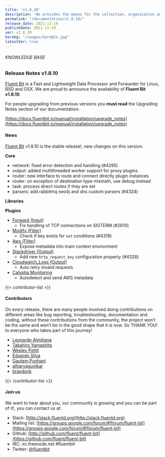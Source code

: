 ```yaml
---
title: 'v1.8.10'
description: 'We provides the means for the collection, organization and computerized retrieval of knowledgeand Lightweight Data Forwarder for Linux, BSD and OSX. We are proud to announce the availability of Fluent Bit v1.8.10.'
permalink: "/documentation/v1.8.10/"
release_date: 2021-11-19
publishdate: 2021-11-19
ver: v1.8.10
herobg: "/images/hero@2x.jpg"
latestVer: true
---
```


###### KNOWLEDGE BASE

### Release Notes v1.8.10

[Fluent Bit](https://fluentbit.io) is a Fast and Lightweight Data Processor and Forwarder for Linux, BSD and OSX. We are proud to announce the availability of **Fluent Bit v1.8.10**.

For people upgrading from previous versions you **must read** the Upgrading Notes section of our documentation:

[https://docs.fluentbit.io/manual/installation/upgrade_notes](https://docs.fluentbit.io/manual/installation/upgrade_notes)

#### News

[Fluent Bit](https://fluentbit.io) v1.8.10 is the stable release!, new changes on this version:



**Core**

* network: fixed error detection and handling (#4295)
* output: added multithreaded worker support for proxy plugins
* router: new interface to route and connect directly plugin instances
* router: on exception of destination type mismath, use debug instead
* task: process direct routes if they are set
* parsers: add rabbitmq neo4j and dns custom parsers (#4324)



**Libraries**

**Plugins**

* [Forward (Input)](https://docs.fluentbit.io/manual/pipeline/inputs/forward/)
  * Fix handling of TCP connections on SIGTERM (#2610)
* [Modify (Filter)](https://docs.fluentbit.io/manual/pipeline/filters/modify/)
  * Check if key exists for `not` conditions (#4319)
* [Aws (Filter)](https://docs.fluentbit.io/manual/pipeline/filters/aws/)
  * Expose metadata into main context environment
* [Stackdriver (Output)](https://docs.fluentbit.io/manual/pipeline/outputs/stackdriver/)
  * Add new `http_request_key` configuration property (#4328)
* [Cloudwatch_Logs (Output)](https://docs.fluentbit.io/manual/pipeline/outputs/cloudwatch_logs/)
  * Auto retry invalid requests
* [Calyptia Monitoring](https://docs.fluentbit.io/manual/administration/monitoring#calyptia-cloud)
  * Autodetect and send AWS metadata

{{< contributor-list >}}

#### Contributors

On every release, there are many people involved doing contributions on different areas like bug reporting, troubleshooting, documentation and coding, without these contributions from the community, the project won’t be the same and won’t be in the good shape that it is now. So THANK YOU! to everyone who takes part of this journey!

* [Leonardo Almiñana](https://github.com/leonardo-albertovich)
* [Takahiro Yamashita](https://github.com/nokute78)
* [Wesley Pettit](https://github.com/PettitWesley)
* [Eduardo Silva](https://github.com/edsiper)
* [Gautam Punhani](https://github.com/gautampunhani)
* [atharvagunjkar](https://github.com/atharvagunjkar)
* [braydonk](https://github.com/braydonk)

{{< /contributor-list >}}

#### Join us

We want to hear about you, our community is growing and you can be part of it!, you can contact us at:

* Slack: [http://slack.fluentd.org](http://slack.fluentd.org)
* Mailing list: [https://groups.google.com/forum/#!forum/fluent-bit](https://groups.google.com/forum/#!forum/fluent-bit)
* Github: [http://github.com/fluent/fluent-bit](https://github.com/fluent/fluent-bit)
* IRC: irc.freenode.net #fluentbit
* Twitter: [@fluentbit](https://twitter.com/fluentbit)